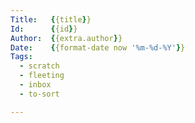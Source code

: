 ```yaml
---
Title:   {{title}}
Id:      {{id}}
Author:  {{extra.author}}
Date:    {{format-date now '%m-%d-%Y'}}
Tags:
  - scratch
  - fleeting
  - inbox
  - to-sort

---
```

